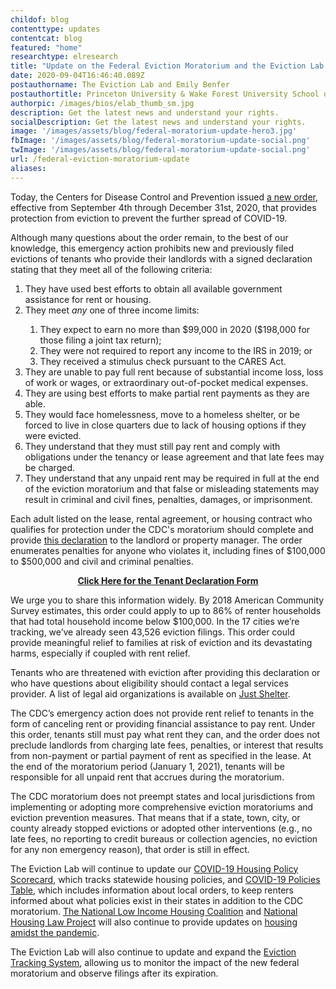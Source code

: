 ```yaml
---
childof: blog
contenttype: updates
contentcat: blog
featured: "home"
researchtype: elresearch
title: "Update on the Federal Eviction Moratorium and the Eviction Lab's COVID-19 Projects"
date: 2020-09-04T16:46:40.089Z
postauthorname: The Eviction Lab and Emily Benfer
postauthortitle: Princeton University & Wake Forest University School of Law
authorpic: /images/bios/elab_thumb_sm.jpg
description: Get the latest news and understand your rights.
socialDescription: Get the latest news and understand your rights.
image: '/images/assets/blog/federal-moratorium-update-hero3.jpg'
fbImage: '/images/assets/blog/federal-moratorium-update-social.png'
twImage: '/images/assets/blog/federal-moratorium-update-social.png'
url: /federal-eviction-moratorium-update
aliases:
---
```


Today, the Centers for Disease Control and Prevention issued <a href="https://www.federalregister.gov/documents/2020/09/04/2020-19654/temporary-halt-in-residential-evictions-to-prevent-the-further-spread-of-covid-19" target="_blank">a new order</a>, effective from September 4th through December 31st, 2020, that provides protection from eviction to prevent the further spread of COVID-19. 

Although many questions about the order remain, to the best of our knowledge, this emergency action prohibits new and previously filed evictions of tenants who provide their landlords with a signed declaration stating that they meet all of the following criteria: 

<ol>
  <li>They have used best efforts to obtain all available government assistance for rent or housing.</li>
  <li>They meet <i>any</i> one of three income limits:</li>
  <ol>
    <li>They expect to earn no more than $99,000 in 2020 ($198,000 for those filing a joint tax return);</li>
    <li>They were not required to report any income to the IRS in 2019; or</li>
    <li>They received a stimulus check pursuant to the CARES Act.</li>
  </ol>
  <li>They are unable to pay full rent because of substantial income loss, loss of work or wages, or extraordinary out-of-pocket medical expenses.</li>
  <li>They are using best efforts to make partial rent payments as they are able.</li>
  <li>They would face homelessness, move to a homeless shelter, or be forced to live in close quarters due to lack of housing options if they were evicted.</li>
  <li>They understand that they must still pay rent and comply with obligations under the tenancy or lease agreement and that late fees may be charged.</li>
  <li>They understand that any unpaid rent may be required in full at the end of the eviction moratorium and that false or misleading statements may result in criminal and civil fines, penalties, damages, or imprisonment.</li>
</ol>

Each adult listed on the lease, rental agreement, or housing contract who qualifies for protection under the CDC's moratorium should complete and provide <a href="https://www.cdc.gov/coronavirus/2019-ncov/downloads/declaration-form.pdf" download target="_blank">this declaration</a> to the landlord or property manager. The order enumerates penalties for anyone who violates it, including fines of $100,000 to $500,000 and civil and criminal penalties.

<p style="text-align:center;"><strong><a href="https://www.cdc.gov/coronavirus/2019-ncov/downloads/declaration-form.pdf" download target="_blank">Click Here for the Tenant Declaration Form</a></strong></p>

We urge you to share this information widely. By 2018 American Community Survey estimates, this order could apply to up to 86% of renter households that had total household income below $100,000. In the 17 cities we’re tracking, we’ve already seen 43,526 eviction filings. This order could provide meaningful relief to families at risk of eviction and its devastating harms, especially if coupled with rent relief.

Tenants who are threatened with eviction after providing this declaration or who have questions about eligibility should contact a legal services provider. A list of legal aid organizations is available on <a href="https://justshelter.org/community-resources" target="_blank">Just Shelter</a>. 

The CDC’s emergency action does not provide rent relief to tenants in the form of canceling rent or providing financial assistance to pay rent. Under this order, tenants still must pay what rent they can, and the order does not preclude landlords from charging late fees, penalties, or interest that results from non-payment or partial payment of rent as specified in the lease. At the end of the moratorium period (January 1, 2021), tenants will be responsible for all unpaid rent that accrues during the moratorium. 

The CDC moratorium does not preempt states and local jurisdictions from implementing or adopting more comprehensive eviction moratoriums and eviction prevention measures. That means that if a state, town, city, or county already stopped evictions or adopted other interventions (e.g., no late fees, no reporting to credit bureaus or collection agencies, no eviction for any non emergency reason), that order is still in effect. 

The Eviction Lab will continue to update our <a href="/covid-policy-scorecard">COVID-19 Housing Policy Scorecard</a>, which tracks statewide housing policies, and <a href="/covid-eviction-policies">COVID-19 Policies Table</a>, which includes information about local orders, to keep renters informed about what policies exist in their states in addition to the CDC moratorium. <a href="https://nlihc.org/coronavirus-and-housing-homelessness" target="_blank">The National Low Income Housing Coalition</a> and <a href="https://www.nhlp.org/campaign/protecting-renter-and-homeowner-rights-during-our-national-health-crisis-2/" target="_blank">National Housing Law Project</a> will also continue to provide updates on <a href="https://mailchi.mp/nlihc.org/cta_090420-1202466?e=168ba82720" target="_blank">housing amidst the pandemic</a>.

The Eviction Lab will also continue to update and expand the <a href="/eviction-tracking/">Eviction Tracking System</a>, allowing us to monitor the impact of the new federal moratorium and observe filings after its expiration.
